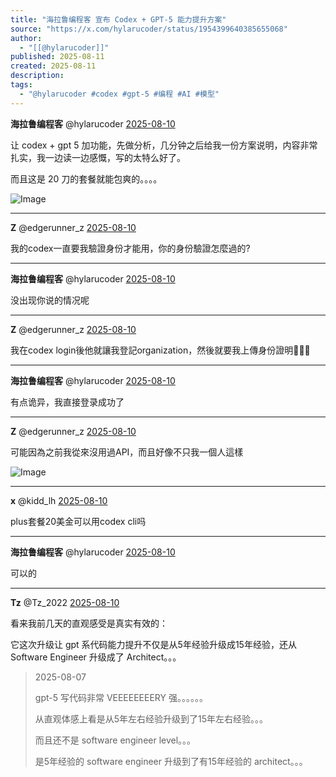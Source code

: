 ```yaml
---
title: "海拉鲁编程客 宣布 Codex + GPT-5 能力提升方案"
source: "https://x.com/hylarucoder/status/1954399640385655068"
author:
  - "[[@hylarucoder]]"
published: 2025-08-11
created: 2025-08-11
description:
tags:
  - "@hylarucoder #codex #gpt-5 #编程 #AI #模型"
---
```

**海拉鲁编程客** @hylarucoder [2025-08-10](https://x.com/hylarucoder/status/1954399640385655068/history)

让 codex + gpt 5 加功能，先做分析，几分钟之后给我一份方案说明，内容非常扎实，我一边读一边感慨，写的太特么好了。

而且这是 20 刀的套餐就能包爽的。。。。

![Image](https://pbs.twimg.com/media/Gx9p6pnaYAAarVK?format=png&name=large)

---

**Z** @edgerunner\_z [2025-08-10](https://x.com/edgerunner_z/status/1954452301512597664)

我的codex一直要我驗證身份才能用，你的身份驗證怎麼過的?

---

**海拉鲁编程客** @hylarucoder [2025-08-10](https://x.com/hylarucoder/status/1954456561197400436)

没出现你说的情况呢

---

**Z** @edgerunner\_z [2025-08-10](https://x.com/edgerunner_z/status/1954460365405761972)

我在codex login後他就讓我登記organization，然後就要我上傳身份證明🤦🏻‍♂️

---

**海拉鲁编程客** @hylarucoder [2025-08-10](https://x.com/hylarucoder/status/1954464373340053617)

有点诡异，我直接登录成功了

---

**Z** @edgerunner\_z [2025-08-10](https://x.com/edgerunner_z/status/1954483342537331040)

可能因為之前我從來沒用過API，而且好像不只我一個人這樣

![Image](https://pbs.twimg.com/media/Gx-4KVRbUAAu8nE?format=png&name=large)

---

**x** @kidd\_lh [2025-08-10](https://x.com/kidd_lh/status/1954401526866444601)

plus套餐20美金可以用codex cli吗

---

**海拉鲁编程客** @hylarucoder [2025-08-10](https://x.com/hylarucoder/status/1954402793504346238)

可以的

---

**Tz** @Tz\_2022 [2025-08-10](https://x.com/Tz_2022/status/1954498973361668233)

看来我前几天的直观感受是真实有效的：

它这次升级让 gpt 系代码能力提升不仅是从5年经验升级成15年经验，还从 Software Engineer 升级成了 Architect。。。

> 2025-08-07
> 
> gpt-5 写代码非常 VEEEEEEEERY 强。。。。。。
> 
> 从直观体感上看是从5年左右经验升级到了15年左右经验。。。
> 
> 而且还不是 software engineer level。。。
> 
> 是5年经验的 software engineer 升级到了有15年经验的 architect。。。
